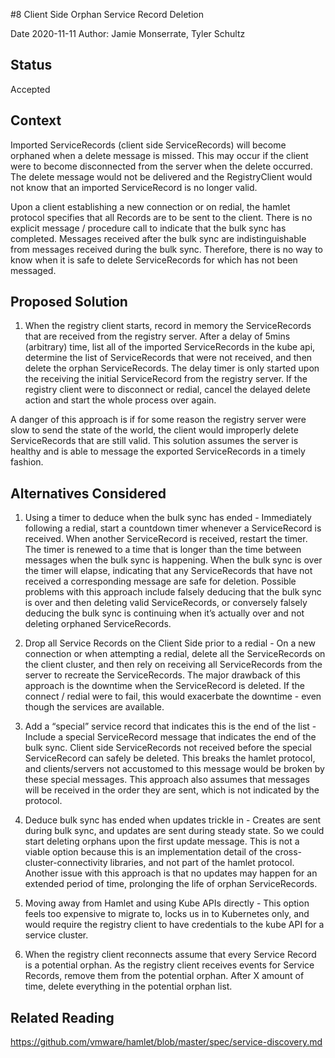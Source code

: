 #8 Client Side Orphan Service Record Deletion

Date 2020-11-11
Author: Jamie Monserrate, Tyler Schultz

## Status

Accepted

## Context

Imported ServiceRecords (client side ServiceRecords) will become orphaned when a
delete message is missed. This may occur if the client were to become
disconnected from the server when the delete occurred. The delete message would
not be delivered and the RegistryClient would not know that an imported
ServiceRecord is no longer valid.

Upon a client establishing a new connection or on redial, the hamlet protocol
specifies that all Records are to be sent to the client. There is no explicit
message / procedure call to indicate that the bulk sync has completed.  Messages
received after the bulk sync are indistinguishable from messages received during
the bulk sync. Therefore, there is no way to know when it is safe to delete
ServiceRecords for which has not been messaged.

## Proposed Solution

1. When the registry client starts, record in memory the ServiceRecords that are
   received from the registry server. After a delay of 5mins (arbitrary) time,
   list all of the imported ServiceRecords in the kube api, determine the list
   of ServiceRecords that were not received, and then delete the orphan
   ServiceRecords. The delay timer is only started upon the receiving the
   initial ServiceRecord from the registry server. If the registry client were
   to disconnect or redial, cancel the delayed delete action and start the whole
   process over again.

A danger of this approach is if for some reason the registry server were slow to
send the state of the world, the client would improperly delete ServiceRecords
that are still valid. This solution assumes the server is healthy and is able to
message the exported ServiceRecords in a timely fashion.

## Alternatives Considered

1. Using a timer to deduce when the bulk sync has ended - Immediately following
   a redial, start a countdown timer whenever a ServiceRecord is received. When
   another ServiceRecord is received, restart the timer. The timer is renewed to
   a time that is longer than the time between messages when the bulk sync is
   happening. When the bulk sync is over the timer will elapse, indicating that
   any ServiceRecords that have not received a corresponding message are safe
   for deletion. Possible problems with this approach include falsely deducing
   that the bulk sync is over and then deleting valid ServiceRecords, or
   conversely falsely deducing the bulk sync is continuing when it’s actually
   over and not deleting orphaned ServiceRecords.

1. Drop all Service Records on the Client Side prior to a redial - On a new
   connection or when attempting a redial, delete all the ServiceRecords on the
   client cluster, and then rely on receiving all ServiceRecords from the server
   to recreate the ServiceRecords. The major drawback of this approach is the
   downtime when the ServiceRecord is deleted. If the connect / redial were to
   fail, this would exacerbate the downtime - even though the services are
   available.

1. Add a “special” service record that indicates this is the end of the list -
   Include a special ServiceRecord message that indicates the end of the bulk
   sync. Client side ServiceRecords not received before the special
   ServiceRecord can safely be deleted. This breaks the hamlet protocol, and
   clients/servers not accustomed to this message would be broken by these
   special messages. This approach also assumes that messages will be received
   in the order they are sent, which is not indicated by the protocol.

1. Deduce bulk sync has ended when updates trickle in - Creates are sent during
   bulk sync, and updates are sent during steady state. So we could start
   deleting orphans upon the first update message. This is not a viable option
   because this is an implementation detail of the cross-cluster-connectivity
   libraries, and not part of the hamlet protocol. Another issue with this
   approach is that no updates may happen for an extended period of time,
   prolonging the life of orphan ServiceRecords.

1. Moving away from Hamlet and using Kube APIs directly - This option feels too
   expensive to migrate to, locks us in to Kubernetes only, and would require
   the registry client to have credentials to the kube API for a service
   cluster.

1. When the registry client reconnects assume that every Service Record is a
   potential orphan. As the registry client receives events for Service Records,
   remove them from the potential orphan. After X amount of time, delete
   everything in the potential orphan list.

## Related Reading
https://github.com/vmware/hamlet/blob/master/spec/service-discovery.md

